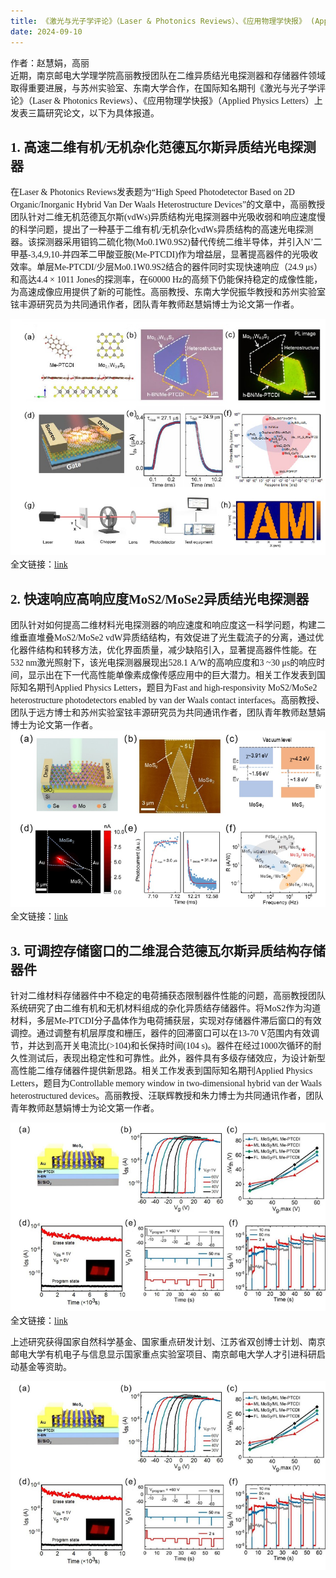 ```yaml
---
title: 《激光与光子学评论》（Laser & Photonics Reviews）、《应用物理学快报》 (Applied Physics Letters)刊发高丽教授团队关于二维异质结光电/存储器件最新进展
date: 2024-09-10
---
```


作者：赵慧娟，高丽  
<font face='times'>
近期，南京邮电大学理学院高丽教授团队在二维异质结光电探测器和存储器件领域取得重要进展，与苏州实验室、东南大学合作，在国际知名期刊《激光与光子学评论》（Laser & Photonics Reviews）、《应用物理学快报》（Applied Physics Letters）上发表三篇研究论文，以下为具体报道。

<!--more-->

## 1. 高速二维有机/无机杂化范德瓦尔斯异质结光电探测器
在Laser & Photonics Reviews发表题为“High Speed Photodetector Based on 2D Organic/Inorganic Hybrid Van Der Waals Heterostructure Devices”的文章中，高丽教授团队针对二维无机范德瓦尔斯(vdWs)异质结构光电探测器中光吸收弱和响应速度慢的科学问题，提出了一种基于二维有机/无机杂化vdWs异质结构的高速光电探测器。该探测器采用钼钨二硫化物(Mo0.1W0.9S2)替代传统二维半导体，并引入N’二甲基-3,4,9,10-并四苯二甲酸亚胺(Me-PTCDI)作为增益层，显著提高器件的光吸收效率。单层Me-PTCDI/少层Mo0.1W0.9S2结合的器件同时实现快速响应（24.9 μs）和高达4.4 × 1011 Jones的探测率，在60000 Hz的高频下仍能保持稳定的成像性能，为高速成像应用提供了新的可能性。高丽教授、东南大学倪振华教授和苏州实验室铉丰源研究员为共同通讯作者，团队青年教师赵慧娟博士为论文第一作者。

![](featured.jpg "图1 二维有机/无机异质结光电探测器结构与性能")
全文链接：[link](https://onlinelibrary.wiley.com/doi/abs/10.1002/lpor.202400192)

## 2. 快速响应高响应度MoS2/MoSe2异质结光电探测器
团队针对如何提高二维材料光电探测器的响应速度和响应度这一科学问题，构建二维垂直堆叠MoS2/MoSe2 vdW异质结结构，有效促进了光生载流子的分离，通过优化器件结构和转移方法，优化界面质量，减少缺陷引入，显著提高器件性能。在532 nm激光照射下，该光电探测器展现出528.1 A/W的高响应度和3 ~30 μs的响应时间，显示出在下一代高性能单像素成像传感应用中的巨大潜力。相关工作发表到国际知名期刊Applied Physics Letters，题目为Fast and high-responsivity MoS2/MoSe2 heterostructure photodetectors enabled by van der Waals contact interfaces。高丽教授、团队于远方博士和苏州实验室铉丰源研究员为共同通讯作者，团队青年教师赵慧娟博士为论文第一作者。
![](1.png "图2 二维MoS2/MoSe2 光电探测器表征与性能")
全文链接：[link](https://pubs.aip.org/aip/apl/article-abstract/125/3/033102/3303642/Fast-and-high-responsivity-MoS2-MoSe2?redirectedFrom=fulltext) 

## 3. 可调控存储窗口的二维混合范德瓦尔斯异质结构存储器件
针对二维材料存储器件中不稳定的电荷捕获态限制器件性能的问题，高丽教授团队系统研究了由二维有机和无机材料组成的杂化异质结存储器件。将MoS2作为沟道材料，多层Me-PTCDI分子晶体作为电荷捕获层，实现对存储器件滞后窗口的有效调控。通过调整有机层厚度和栅压，器件的回滞窗口可以在13-70 V范围内有效调节，并达到高开关电流比(>104)和长保持时间(104 s)。器件在经过1000次循环的耐久性测试后，表现出稳定性和可靠性。此外，器件具有多级存储效应，为设计新型高性能二维存储器件提供新思路。相关工作发表到国际知名期刊Applied Physics Letters，题目为Controllable memory window in two-dimensional hybrid van der Waals heterostructured devices。高丽教授、汪联辉教授和朱力博士为共同通讯作者，团队青年教师赵慧娟博士为论文第一作者。

![](2.png "图3 二维有机/无机存储器")
全文链接：[link](https://pubs.aip.org/aip/apl/article-abstract/124/17/173103/3284349/Controllable-memory-window-in-two-dimensional?redirectedFrom=fulltext)

 上述研究获得国家自然科学基金、国家重点研发计划、江苏省双创博士计划、南京邮电大学有机电子与信息显示国家重点实验室项目、南京邮电大学人才引进科研启动基金等资助。

![](2.png "图3 聚焦涡旋超表面的电场强度和相位分布")
</font>